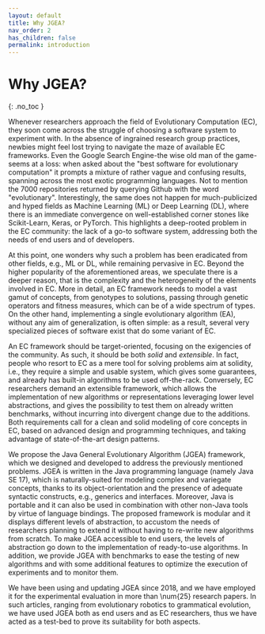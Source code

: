 ```yaml
---
layout: default
title: Why JGEA?
nav_order: 2
has_children: false
permalink: introduction
---
```


# Why JGEA?
{: .no_toc }

Whenever researchers approach the field of Evolutionary Computation (EC), they soon come across the struggle of choosing a software system to experiment with.
In the absence of ingrained research group practices, newbies might feel lost trying to navigate the maze of available EC frameworks.
Even the Google Search Engine-the wise old man of the game-seems at a loss: when asked about the "best software for evolutionary computation" it prompts a mixture of rather vague and confusing results, spanning across the most exotic programming languages.
Not to mention the 7000 repositories returned by querying Github with the word "evolutionary".
Interestingly, the same does not happen for much-publicized and hyped fields as Machine Learning (ML) or Deep Learning (DL), where there is an immediate convergence on well-established corner stones like Scikit-Learn, Keras, or PyTorch.
This highlights a deep-rooted problem in the EC community: the lack of a go-to software system, addressing both the needs of end users and of developers.

At this point, one wonders why such a problem has been eradicated from other fields, e.g., ML or DL, while remaining pervasive in EC.
Beyond the higher popularity of the aforementioned areas, we speculate there is a deeper reason, that is the complexity and the heterogeneity of the elements involved in EC.
More in detail, an EC framework needs to model a vast gamut of concepts, from genotypes to solutions, passing through genetic operators and fitness measures, which can be of a wide spectrum of types.
On the other hand, implementing a single evolutionary algorithm (EA), without any aim of generalization, is often simple: as a result, several very specialized pieces of software exist that do some variant of EC.

An EC framework should be target-oriented, focusing on the exigencies of the community.
As such, it should be both _solid_ and _extensible_.
In fact, people who resort to EC as a mere tool for solving problems aim at solidity, i.e., they require a simple and usable system, which gives some guarantees, and already has built-in algorithms to be used off-the-rack.
Conversely, EC researchers demand an extensible framework, which allows the implementation of new algorithms or representations leveraging lower level abstractions, and gives the possibility to test them on already written benchmarks, without incurring into divergent change due to the additions.
Both requirements call for a clean and solid modeling of core concepts in EC, based on advanced design and programming techniques, and taking advantage of state-of-the-art design patterns.

We propose the Java General Evolutionary Algorithm (JGEA) framework, which we designed and developed to address the previously mentioned problems.
JGEA is written in the Java programming language (namely Java SE 17), which is naturally-suited for modeling complex and variegate concepts, thanks to its object-orientation and the presence of adequate syntactic constructs, e.g., generics and interfaces.
Moreover, Java is portable and it can also be used in combination with other non-Java tools by virtue of language bindings.
The proposed framework is modular and it displays different levels of abstraction, to accustom the needs of researchers planning to extend it without having to re-write new algorithms from scratch.
To make JGEA accessible to end users, the levels of abstraction go down to the implementation of ready-to-use algorithms.
In addition, we provide JGEA with benchmarks to ease the testing of new algorithms and with some additional features to optimize the execution of experiments and to monitor them.

We have been using and updating JGEA since 2018, and we have employed it for the experimental evaluation in more than \num{25} research papers.
In such articles, ranging from evolutionary robotics to grammatical evolution, we have used JGEA both as end users and as EC researchers, thus we have acted as a test-bed to prove its suitability for both aspects.
